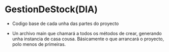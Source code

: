 # GestionDeStock(DIA)

- Codigo base de cada unha das partes do proyecto 

- Un archivo main que chamará a todos os métodos de crear, generando unha instancia de casa cousa. Básicamente o que arrancará o proyecto, polo menos de primeiras.